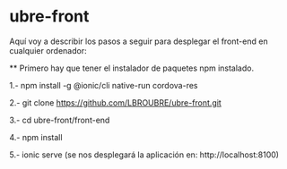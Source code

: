 # ubre-front
Aquí voy a describir los pasos a seguir para desplegar el front-end en cualquier ordenador:

** Primero hay que tener el instalador de paquetes npm instalado.

1.- npm install -g @ionic/cli native-run cordova-res

2.- git clone https://github.com/LBROUBRE/ubre-front.git

3.- cd ubre-front/front-end

4.- npm install

5.- ionic serve (se nos desplegará la aplicación en: http://localhost:8100)
